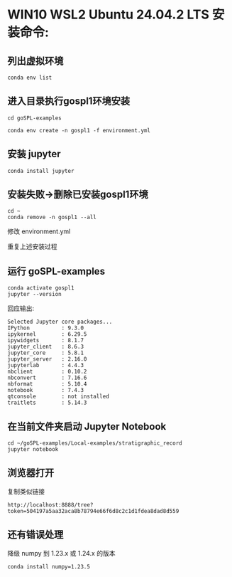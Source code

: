 
# WIN10 WSL2 Ubuntu 24.04.2 LTS 安装命令:

## 列出虚拟环境
```
conda env list
```

## 进入目录执行gospl1环境安装
```
cd goSPL-examples

conda env create -n gospl1 -f environment.yml 
```
## 安装 jupyter
```
conda install jupyter

```



## 安装失败->删除已安装gospl1环境
```
cd ~
conda remove -n gospl1 --all
```
修改 environment.yml

重复上述安装过程

## 运行 goSPL-examples
```
conda activate gospl1 
jupyter --version

```

回应输出:
```
Selected Jupyter core packages...
IPython          : 9.3.0
ipykernel        : 6.29.5
ipywidgets       : 8.1.7
jupyter_client   : 8.6.3
jupyter_core     : 5.8.1
jupyter_server   : 2.16.0
jupyterlab       : 4.4.3
nbclient         : 0.10.2
nbconvert        : 7.16.6
nbformat         : 5.10.4
notebook         : 7.4.3
qtconsole        : not installed
traitlets        : 5.14.3
```
## 在当前文件夹启动 Jupyter Notebook
```
cd ~/goSPL-examples/Local-examples/stratigraphic_record
jupyter notebook

```
## 浏览器打开
复制类似链接
```
http://localhost:8888/tree?token=504197a5aa32aca8b78794e66f6d8c2c1d1fdea8dad8d559
```

## 还有错误处理
 降级 numpy 到 1.23.x 或 1.24.x 的版本
```
conda install numpy=1.23.5
```
